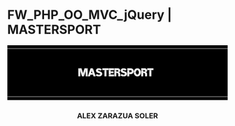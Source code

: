 # FW_PHP_OO_MVC_jQuery | MASTERSPORT 

<p align="center">

  <a href="https://github.com/alexzarazuaa/FW_PHP_OO_MVC_jQuery">
    <img src="view/images/banner6.jpg" alt="Logo">
  </a>

  <h3 align="center"><strong>ALEX ZARAZUA SOLER</strong></h3>

</p>

